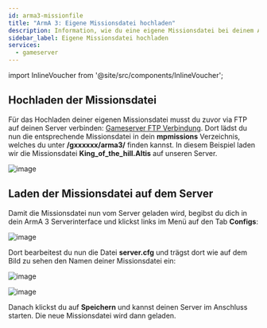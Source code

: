 ```yaml
---
id: arma3-missionfile
title: "ArmA 3: Eigene Missionsdatei hochladen"
description: Information, wie du eine eigene Missionsdatei bei deinem Arma 3 Server von ZAP-Hosting hinzufügen kannst - ZAP-Hosting.com Dokumentation
sidebar_label: Eigene Missionsdatei hochladen
services:
  - gameserver
---
```


import InlineVoucher from '@site/src/components/InlineVoucher';

## Hochladen der Missionsdatei

Für das Hochladen deiner eigenen Missionsdatei musst du zuvor via FTP auf deinen Server verbinden: [Gameserver FTP Verbindung](gameserver-ftpaccess.md).
Dort lädst du nun die entsprechende Missionsdatei in dein **mpmissions** Verzeichnis, welches du unter **/gxxxxxx/arma3/** finden kannst.
In diesem Beispiel laden wir die Missionsdatei **King_of_the_hill.Altis** auf unseren Server.

![image](https://user-images.githubusercontent.com/26007280/189677600-bbe00c3a-0be6-4c2f-9bf5-eeb166b3c4dc.png)

<InlineVoucher />

## Laden der Missionsdatei auf dem Server

Damit die Missionsdatei nun vom Server geladen wird, begibst du dich in dein ArmA 3 Serverinterface und klickst links im Menü auf den Tab **Configs**:

![image](https://user-images.githubusercontent.com/26007280/189677626-8f5acdde-5f0e-4ea5-8d5d-c02282e72f9e.png)

Dort bearbeitest du nun die Datei **server.cfg** und trägst dort wie auf dem Bild zu sehen den Namen deiner Missionsdatei ein: 

![image](https://user-images.githubusercontent.com/26007280/189677658-39048ff6-1559-4c91-9166-7e745ff553e3.png)

![image](https://user-images.githubusercontent.com/26007280/189677779-ad8ff2e4-c2f3-49ed-9a69-c9f6d0ea50f7.png)

Danach klickst du auf **Speichern** und kannst deinen Server im Anschluss starten. Die neue Missionsdatei wird dann geladen.